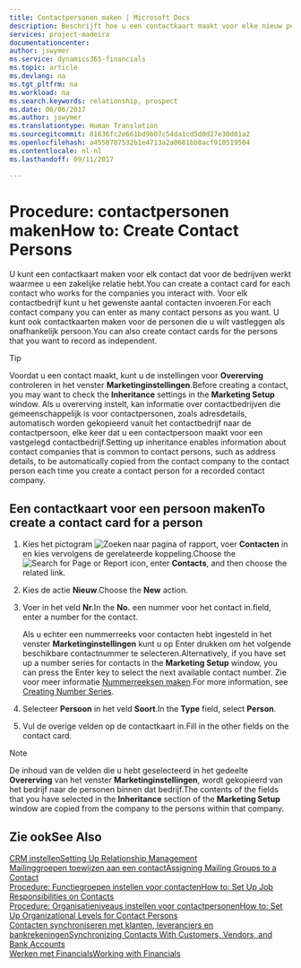 ```yaml
---
title: Contactpersonen maken | Microsoft Docs
description: Beschrijft hoe u een contactkaart maakt voor elke nieuw persoon of prospect waarmee u contact onderhoudt of een zakelijke relatie hebt.
services: project-madeira
documentationcenter: 
author: jswymer
ms.service: dynamics365-financials
ms.topic: article
ms.devlang: na
ms.tgt_pltfrm: na
ms.workload: na
ms.search.keywords: relationship, prospect
ms.date: 06/06/2017
ms.author: jswymer
ms.translationtype: Human Translation
ms.sourcegitcommit: 81636fc2e661bd9b07c54da1cd5d0d27e30d01a2
ms.openlocfilehash: a4558787532b1e4713a2a0681bb8acf910519504
ms.contentlocale: nl-nl
ms.lasthandoff: 09/11/2017

---
```

# <a name="how-to-create-contact-persons"></a><span data-ttu-id="510cc-103">Procedure: contactpersonen maken</span><span class="sxs-lookup"><span data-stu-id="510cc-103">How to: Create Contact Persons</span></span>
<span data-ttu-id="510cc-104">U kunt een contactkaart maken voor elk contact dat voor de bedrijven werkt waarmee u een zakelijke relatie hebt.</span><span class="sxs-lookup"><span data-stu-id="510cc-104">You can create a contact card for each contact who works for the companies you interact with.</span></span> <span data-ttu-id="510cc-105">Voor elk contactbedrijf kunt u het gewenste aantal contacten invoeren.</span><span class="sxs-lookup"><span data-stu-id="510cc-105">For each contact company you can enter as many contact persons as you want.</span></span> <span data-ttu-id="510cc-106">U kunt ook contactkaarten maken voor de personen die u wilt vastleggen als onafhankelijk persoon.</span><span class="sxs-lookup"><span data-stu-id="510cc-106">You can also create contact cards for the persons that you want to record as independent.</span></span>

> [!TIP]  
>   <span data-ttu-id="510cc-107">Voordat u een contact maakt, kunt u de instellingen voor **Overerving** controleren in het venster **Marketinginstellingen**.</span><span class="sxs-lookup"><span data-stu-id="510cc-107">Before creating a contact, you may want to check the **Inheritance** settings in the **Marketing Setup** window.</span></span> <span data-ttu-id="510cc-108">Als u overerving instelt, kan informatie over contactbedrijven die gemeenschappelijk is voor contactpersonen, zoals adresdetails, automatisch worden gekopieerd vanuit het contactbedrijf naar de contactpersoon, elke keer dat u een contactpersoon maakt voor een vastgelegd contactbedrijf.</span><span class="sxs-lookup"><span data-stu-id="510cc-108">Setting up inheritance enables information about contact companies that is common to contact persons, such as address details, to be automatically copied from the contact company to the contact person each time you create a contact person for a recorded contact company.</span></span>

## <a name="to-create-a-contact-card-for-a-person"></a><span data-ttu-id="510cc-109">Een contactkaart voor een persoon maken</span><span class="sxs-lookup"><span data-stu-id="510cc-109">To create a contact card for a person</span></span>
1. <span data-ttu-id="510cc-110">Kies het pictogram ![Zoeken naar pagina of rapport](media/ui-search/search_small.png "pictogram Zoeken naar pagina of rapport"), voer **Contacten** in en kies vervolgens de gerelateerde koppeling.</span><span class="sxs-lookup"><span data-stu-id="510cc-110">Choose the ![Search for Page or Report](media/ui-search/search_small.png "Search for Page or Report icon") icon, enter **Contacts**, and then choose the related link.</span></span>
2. <span data-ttu-id="510cc-111">Kies de actie **Nieuw**.</span><span class="sxs-lookup"><span data-stu-id="510cc-111">Choose the **New** action.</span></span>
3. <span data-ttu-id="510cc-112">Voer in het veld **Nr.**</span><span class="sxs-lookup"><span data-stu-id="510cc-112">In the **No.**</span></span> <span data-ttu-id="510cc-113">een nummer voor het contact in.</span><span class="sxs-lookup"><span data-stu-id="510cc-113">field, enter a number for the contact.</span></span>

    <span data-ttu-id="510cc-114">Als u echter een nummerreeks voor contacten hebt ingesteld in het venster **Marketinginstellingen** kunt u op Enter drukken om het volgende beschikbare contactnummer te selecteren.</span><span class="sxs-lookup"><span data-stu-id="510cc-114">Alternatively, if you have set up a number series for contacts in the **Marketing Setup** window, you can press the Enter key to select the next available contact number.</span></span> <span data-ttu-id="510cc-115">Zie voor meer informatie [Nummerreeksen maken](ui-create-number-series.md).</span><span class="sxs-lookup"><span data-stu-id="510cc-115">For more information, see [Creating Number Series](ui-create-number-series.md).</span></span>
4. <span data-ttu-id="510cc-116">Selecteer **Persoon** in het veld **Soort**.</span><span class="sxs-lookup"><span data-stu-id="510cc-116">In the **Type** field, select **Person**.</span></span>
5. <span data-ttu-id="510cc-117">Vul de overige velden op de contactkaart in.</span><span class="sxs-lookup"><span data-stu-id="510cc-117">Fill in the other fields on the contact card.</span></span>

> [!NOTE]  
>   <span data-ttu-id="510cc-118">De inhoud van de velden die u hebt geselecteerd in het gedeelte **Overerving** van het venster **Marketinginstellingen**, wordt gekopieerd van het bedrijf naar de personen binnen dat bedrijf.</span><span class="sxs-lookup"><span data-stu-id="510cc-118">The contents of the fields that you have selected in the **Inheritance** section of the **Marketing Setup** window are copied from the company to the persons within that company.</span></span>

## <a name="see-also"></a><span data-ttu-id="510cc-119">Zie ook</span><span class="sxs-lookup"><span data-stu-id="510cc-119">See Also</span></span>
[<span data-ttu-id="510cc-120">CRM instellen</span><span class="sxs-lookup"><span data-stu-id="510cc-120">Setting Up Relationship Management</span></span>](marketing-setup-marketing.md)  
[<span data-ttu-id="510cc-121">Mailinggroepen toewijzen aan een contact</span><span class="sxs-lookup"><span data-stu-id="510cc-121">Assigning Mailing Groups to a Contact</span></span>](marketing-mailing-groups.md#AssignMailGroupContact)  
[<span data-ttu-id="510cc-122">Procedure: Functiegroepen instellen voor contacten</span><span class="sxs-lookup"><span data-stu-id="510cc-122">How to: Set Up Job Responsibilities on Contacts</span></span>](marketing-job-responsibilities.md)  
[<span data-ttu-id="510cc-123">Procedure: Organisatieniveaus instellen voor contactpersonen</span><span class="sxs-lookup"><span data-stu-id="510cc-123">How to: Set Up Organizational Levels for Contact Persons</span></span>](marketing-organizational-levels.md)  
[<span data-ttu-id="510cc-124">Contacten synchroniseren met klanten, leveranciers en bankrekeningen</span><span class="sxs-lookup"><span data-stu-id="510cc-124">Synchronizing Contacts With Customers, Vendors, and Bank Accounts</span></span>](marketing-synchronize-contacts-customers-vendors-bank-accounts.md)  
[<span data-ttu-id="510cc-125">Werken met Financials</span><span class="sxs-lookup"><span data-stu-id="510cc-125">Working with Financials</span></span>](ui-work-product.md)  

